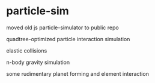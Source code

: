 # particle-sim
moved old js particle-simulator to public repo


quadtree-optimized particle interaction simulation

elastic collisions

n-body gravity simulation

some rudimentary planet forming and element interaction

